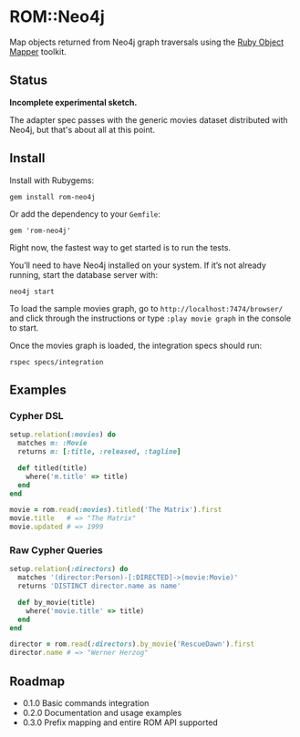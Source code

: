 # ROM::Neo4j

Map objects returned from Neo4j graph traversals using the [Ruby Object Mapper](https://github.com/rom-rb/rom) toolkit.

## Status

**Incomplete experimental sketch.**

The adapter spec passes with the generic movies dataset distributed with Neo4j, but that's about all at this point.

## Install

Install with Rubygems:

```
gem install rom-neo4j
```

Or add the dependency to your `Gemfile`:

```
gem 'rom-neo4j'
```

Right now, the fastest way to get started is to run the tests.

You’ll need to have Neo4j installed on your system. If it’s not already running, start the database server with:

```
neo4j start
```

To load the sample movies graph, go to `http://localhost:7474/browser/` and click through the instructions or type `:play movie graph` in the console to start.

Once the movies graph is loaded, the integration specs should run:

```
rspec specs/integration
```

## Examples

### Cypher DSL

```ruby
setup.relation(:movies) do
  matches m: :Movie
  returns m: [:title, :released, :tagline]

  def titled(title)
    where('m.title' => title)
  end
end

movie = rom.read(:movies).titled('The Matrix').first
movie.title   # => "The Matrix"
movie.updated # => 1999
```

### Raw Cypher Queries

```ruby
setup.relation(:directors) do
  matches '(director:Person)-[:DIRECTED]->(movie:Movie)'
  returns 'DISTINCT director.name as name'

  def by_movie(title)
    where('movie.title' => title)
  end
end

director = rom.read(:directors).by_movie('RescueDawn').first
director.name # => "Werner Herzog"
```

## Roadmap

- 0.1.0 Basic commands integration
- 0.2.0 Documentation and usage examples
- 0.3.0 Prefix mapping and entire ROM API supported
